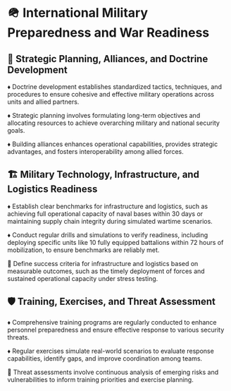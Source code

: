 # 🪖 International Military Preparedness and War Readiness

## 🧭 Strategic Planning, Alliances, and Doctrine Development

♦️ Doctrine development establishes standardized tactics, techniques, and procedures to ensure cohesive and effective military operations across units and allied partners.

♦️ Strategic planning involves formulating long-term objectives and allocating resources to achieve overarching military and national security goals.

♦️ Building alliances enhances operational capabilities, provides strategic advantages, and fosters interoperability among allied forces.

## 🏗️ Military Technology, Infrastructure, and Logistics Readiness

♦️ Establish clear benchmarks for infrastructure and logistics, such as achieving full operational capacity of naval bases within 30 days or maintaining supply chain integrity during simulated wartime scenarios.

♦️ Conduct regular drills and simulations to verify readiness, including deploying specific units like 10 fully equipped battalions within 72 hours of mobilization, to ensure benchmarks are reliably met.

🔸 Define success criteria for infrastructure and logistics based on measurable outcomes, such as the timely deployment of forces and sustained operational capacity under stress testing.

## 🛡️ Training, Exercises, and Threat Assessment

♦️ Comprehensive training programs are regularly conducted to enhance personnel preparedness and ensure effective response to various security threats.

♦️ Regular exercises simulate real-world scenarios to evaluate response capabilities, identify gaps, and improve coordination among teams.

🔸 Threat assessments involve continuous analysis of emerging risks and vulnerabilities to inform training priorities and exercise planning.